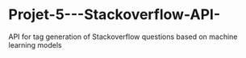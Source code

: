 # Projet-5---Stackoverflow-API-
API for tag generation of Stackoverflow questions based on machine learning models
